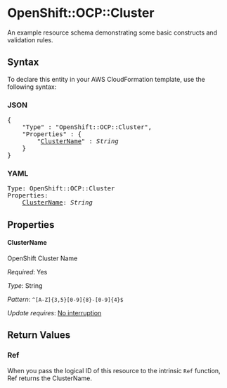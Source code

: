 # OpenShift::OCP::Cluster

An example resource schema demonstrating some basic constructs and validation rules.

## Syntax

To declare this entity in your AWS CloudFormation template, use the following syntax:

### JSON

<pre>
{
    "Type" : "OpenShift::OCP::Cluster",
    "Properties" : {
        "<a href="#clustername" title="ClusterName">ClusterName</a>" : <i>String</i>
    }
}
</pre>

### YAML

<pre>
Type: OpenShift::OCP::Cluster
Properties:
    <a href="#clustername" title="ClusterName">ClusterName</a>: <i>String</i>
</pre>

## Properties

#### ClusterName

OpenShift Cluster Name

_Required_: Yes

_Type_: String

_Pattern_: <code>^[A-Z]{3,5}[0-9]{8}-[0-9]{4}$</code>

_Update requires_: [No interruption](https://docs.aws.amazon.com/AWSCloudFormation/latest/UserGuide/using-cfn-updating-stacks-update-behaviors.html#update-no-interrupt)

## Return Values

### Ref

When you pass the logical ID of this resource to the intrinsic `Ref` function, Ref returns the ClusterName.
